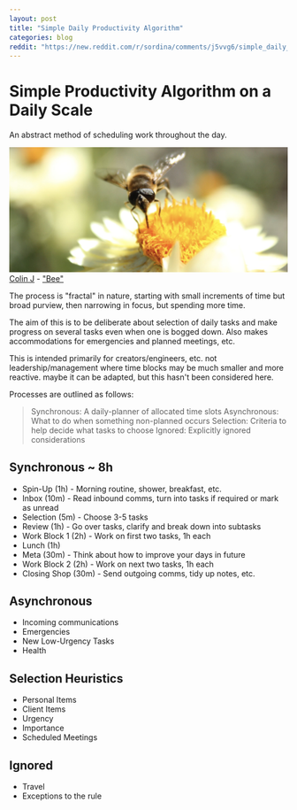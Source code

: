 ```yaml
---
layout: post
title: "Simple Daily Productivity Algorithm"
categories: blog
reddit: "https://new.reddit.com/r/sordina/comments/j5vvg6/simple_daily_productivity_algorithm_bows_and/"
---
```


# Simple Productivity Algorithm on a Daily Scale

An abstract method of scheduling work throughout the day.

<p class="attribution">
	<img src="/images/daily/bee.png" class="image fit" />
	<a href="https://www.flickr.com/photos/coljac/">Colin J</a> -
	<a href="https://flic.kr/p/6aKwT9">"Bee"</a>
</p>

<!--more-->

The process is "fractal" in nature, starting with small increments of time but broad purview, then narrowing in focus, but spending more time.

The aim of this is to be deliberate about selection of daily tasks and make progress on several tasks even when one is bogged down. Also makes accommodations for emergencies and planned meetings, etc.

This is intended primarily for creators/engineers, etc. not leadership/management where time blocks may be much smaller and more reactive. maybe it can be adapted, but this hasn't been considered here.

Processes are outlined as follows:

> Synchronous: A daily-planner of allocated time slots
> Asynchronous: What to do when something non-planned occurs
> Selection: Criteria to help decide what tasks to choose
> Ignored: Explicitly ignored considerations

## Synchronous ~ 8h

* Spin-Up (1h) - Morning routine, shower, breakfast, etc.
* Inbox (10m) - Read inbound comms, turn into tasks if required or mark as unread
* Selection (5m) - Choose 3-5 tasks
* Review (1h) - Go over tasks, clarify and break down into subtasks
* Work Block 1 (2h) - Work on first two tasks, 1h each
* Lunch (1h)
* Meta (30m) - Think about how to improve your days in future
* Work Block 2 (2h) - Work on next two tasks, 1h each
* Closing Shop (30m) - Send outgoing comms, tidy up notes, etc.

## Asynchronous

* Incoming communications
* Emergencies
* New Low-Urgency Tasks
* Health

## Selection Heuristics

* Personal Items
* Client Items
* Urgency
* Importance
* Scheduled Meetings

## Ignored

* Travel
* Exceptions to the rule
